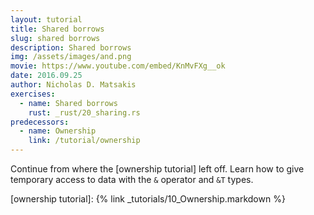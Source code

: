 ```yaml
---
layout: tutorial
title: Shared borrows
slug: shared borrows
description: Shared borrows
img: /assets/images/and.png
movie: https://www.youtube.com/embed/KnMvFXg__ok
date: 2016.09.25
author: Nicholas D. Matsakis
exercises:
  - name: Shared borrows
    rust: _rust/20_sharing.rs
predecessors:
  - name: Ownership
    link: /tutorial/ownership
---
```


Continue from where the [ownership tutorial] left off. Learn how to
give temporary access to data with the `&` operator and `&T` types.

[ownership tutorial]: {% link _tutorials/10_Ownership.markdown %}
